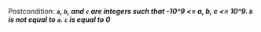 Postcondition: ***`a`, `b`, and `c` are integers such that -10^9 <= a, b, c <= 10^9. `b` is not equal to `a`. `c` is equal to 0***